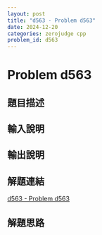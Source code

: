 ```yaml
---
layout: post
title: "d563 - Problem d563"
date: 2024-12-20
categories: zerojudge cpp
problem_id: d563
---
```


# Problem d563

## 題目描述



## 輸入說明



## 輸出說明



## 解題連結

[d563 - Problem d563](https://zerojudge.tw/ShowProblem?problemid=d563)

## 解題思路

